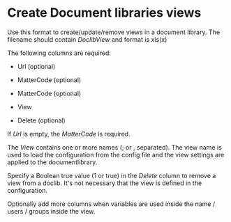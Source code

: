 # Create Document libraries views

Use this format to create/update/remove views in a document library. The filename should contain *DoclibView* and format is xls(x)

The following columns are required:

- Url (optional)

- MatterCode (optional)

- MatterCode (optional)

- View

- Delete (optional)

If *Url* is empty, the *MatterCode* is required.

The *View* contains one or more names (; or , separated). The view name is used to load the configuration from the config file and the view settings are applied to the documentlibrary.

Specify a Boolean true value (1 or true) in the *Delete* column to remove a view from a doclib. It's not necessary that the view is defined in the configuration.

Optionally add more columns when variables are used inside the name / users / groups inside the view.
